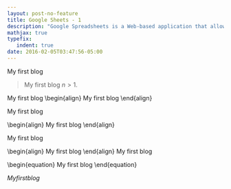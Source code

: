 ```yaml
---
layout: post-no-feature
title: Google Sheets - 1
description: "Google Spreadsheets is a Web-based application that allows users to create, update and modify spreadsheets and share the data live online. The Ajax-based program is compatible with Microsoft Excel and CSV (comma-separated values) files. Spreadsheets can also be saved as HTML."
mathjax: true
typefix:
   indent: true
date: 2016-02-05T03:47:56-05:00
---
```


My first blog		

>My first blog $n>1$.
				
My first blog
\begin{align}
	My first blog
\end{align}

My first blog

\begin{align}
	My first blog
\end{align}

My first blog

\begin{align}
	My first blog
\end{align}
My first blog

\begin{equation}
My first blog
\end{equation}

$My first blog$
